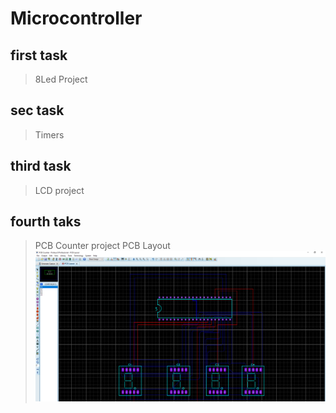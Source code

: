 # Microcontroller
## first task 
> 8Led Project
## sec task 
> Timers
## third task 
> LCD project
## fourth taks 
> PCB Counter project
PCB Layout
![Alt text](https://github.com/Miiitiii/microcontroller/blob/main/PCB_counter_project/PCB%20Counter%20-PCB%20Layout.png) 
